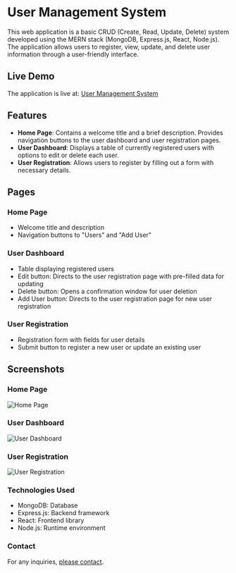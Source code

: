 # User Management System

This web application is a basic CRUD (Create, Read, Update, Delete) system developed using the MERN stack (MongoDB, Express.js, React, Node.js). The application allows users to register, view, update, and delete user information through a user-friendly interface.

## Live Demo

The application is live at: [User Management System](https://sample-user-management-system.netlify.app/)

## Features

- **Home Page**: Contains a welcome title and a brief description. Provides navigation buttons to the user dashboard and user registration pages.
- **User Dashboard**: Displays a table of currently registered users with options to edit or delete each user.
- **User Registration**: Allows users to register by filling out a form with necessary details.

## Pages

### Home Page
- Welcome title and description
- Navigation buttons to "Users" and "Add User"

### User Dashboard
- Table displaying registered users
- Edit button: Directs to the user registration page with pre-filled data for updating
- Delete button: Opens a confirmation window for user deletion
- Add User button: Directs to the user registration page for new user registration

### User Registration
- Registration form with fields for user details
- Submit button to register a new user or update an existing user

## Screenshots

### Home Page
![Home Page](path/to/home-page-screenshot.png)

### User Dashboard
![User Dashboard](path/to/user-dashboard-screenshot.png)

### User Registration
![User Registration](path/to/user-registration-screenshot.png)

### Technologies Used
- MongoDB: Database
- Express.js: Backend framework
- React: Frontend library
- Node.js: Runtime environment

### Contact
For any inquiries, [please contact](jalinahirushan2002@gmail.com).
